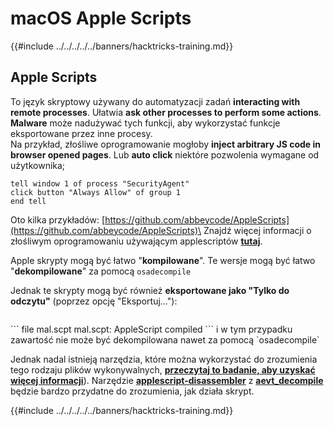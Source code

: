 # macOS Apple Scripts

{{#include ../../../../../banners/hacktricks-training.md}}

## Apple Scripts

To język skryptowy używany do automatyzacji zadań **interacting with remote processes**. Ułatwia **ask other processes to perform some actions**. **Malware** może nadużywać tych funkcji, aby wykorzystać funkcje eksportowane przez inne procesy.\
Na przykład, złośliwe oprogramowanie mogłoby **inject arbitrary JS code in browser opened pages**. Lub **auto click** niektóre pozwolenia wymagane od użytkownika;
```applescript
tell window 1 of process "SecurityAgent"
click button "Always Allow" of group 1
end tell
```
Oto kilka przykładów: [https://github.com/abbeycode/AppleScripts](https://github.com/abbeycode/AppleScripts)\
Znajdź więcej informacji o złośliwym oprogramowaniu używającym applescriptów [**tutaj**](https://www.sentinelone.com/blog/how-offensive-actors-use-applescript-for-attacking-macos/).

Apple skrypty mogą być łatwo "**kompilowane**". Te wersje mogą być łatwo "**dekompilowane**" za pomocą `osadecompile`

Jednak te skrypty mogą być również **eksportowane jako "Tylko do odczytu"** (poprzez opcję "Eksportuj..."):

<figure><img src="https://github.com/carlospolop/hacktricks/raw/master/images/image%20(556).png" alt=""><figcaption></figcaption></figure>
```
file mal.scpt
mal.scpt: AppleScript compiled
```
i w tym przypadku zawartość nie może być dekompilowana nawet za pomocą `osadecompile`

Jednak nadal istnieją narzędzia, które można wykorzystać do zrozumienia tego rodzaju plików wykonywalnych, [**przeczytaj to badanie, aby uzyskać więcej informacji**](https://labs.sentinelone.com/fade-dead-adventures-in-reversing-malicious-run-only-applescripts/)). Narzędzie [**applescript-disassembler**](https://github.com/Jinmo/applescript-disassembler) z [**aevt_decompile**](https://github.com/SentineLabs/aevt_decompile) będzie bardzo przydatne do zrozumienia, jak działa skrypt.

{{#include ../../../../../banners/hacktricks-training.md}}
